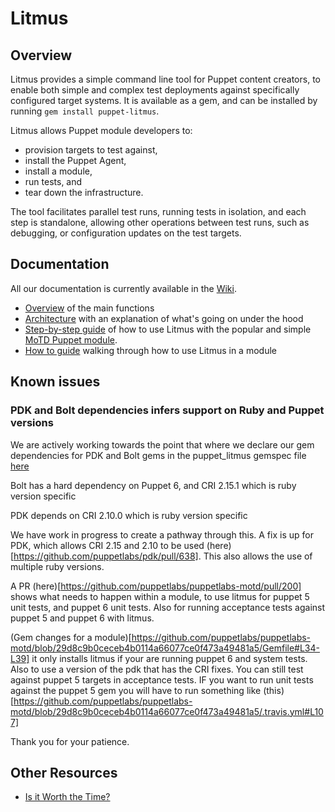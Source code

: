 # Litmus

## Overview
Litmus provides a simple command line tool for Puppet content creators, to enable both simple and complex test deployments against specifically configured target systems. It is available as a gem, and can be installed by running ```gem install puppet-litmus```.

Litmus allows Puppet module developers to:
* provision targets to test against,
* install the Puppet Agent, 
* install a module,
* run tests, and
* tear down the infrastructure.

The tool facilitates parallel test runs, running tests in isolation, and each step is standalone, allowing other operations between test runs, such as debugging, or configuration updates on the test targets.

## Documentation

All our documentation is currently available in the [Wiki](https://github.com/puppetlabs/puppet_litmus/wiki).

* [Overview](https://github.com/puppetlabs/puppet_litmus/wiki/Overview-of-Litmus) of the main functions
* [Architecture](https://github.com/puppetlabs/puppet_litmus/wiki/Architecture-of-puppet-litmus) with an explanation of what's going on under the hood
* [Step-by-step guide](https://github.com/puppetlabs/puppet_litmus/wiki/Tutorial:-use-Litmus-to-execute-acceptance-tests-with-a-sample-module-(MoTD)) of how to use Litmus with the popular and simple [MoTD Puppet module](https://forge.puppet.com/puppetlabs/motd).
* [How to guide](https://github.com/puppetlabs/puppet_litmus/wiki/Converting-a-module-to-use-Litmus) walking through how to use Litmus in a module

## Known issues

### PDK and Bolt dependencies infers support on Ruby and Puppet versions

We are actively working towards the point that where we declare our gem dependencies for PDK and Bolt gems in the puppet_litmus gemspec file [here](https://github.com/puppetlabs/puppet_litmus/blame/master/puppet_litmus.gemspec#L23)

Bolt has a hard dependency on Puppet 6, and CRI 2.15.1 which is ruby version specific

PDK depends on CRI 2.10.0 which is ruby version specific

We have work in progress to create a pathway through this. A fix is up for PDK, which allows CRI 2.15 and 2.10 to be used (here)[https://github.com/puppetlabs/pdk/pull/638]. This also allows the use of multiple ruby versions.

A PR (here)[https://github.com/puppetlabs/puppetlabs-motd/pull/200] shows what needs to happen within a module, to use litmus for puppet 5 unit tests, and puppet 6 unit tests. Also for running acceptance tests against puppet 5 and puppet 6 with litmus.

(Gem changes for a module)[https://github.com/puppetlabs/puppetlabs-motd/blob/29d8c9b0ceceb4b0114a66077ce0f473a49481a5/Gemfile#L34-L39] it only installs litmus if your are running puppet 6 and system tests. Also to use a version of the pdk that has the CRI fixes. You can still test against puppet 5 targets in acceptance tests. IF you want to run unit tests against the puppet 5 gem you will have to run something like (this)[https://github.com/puppetlabs/puppetlabs-motd/blob/29d8c9b0ceceb4b0114a66077ce0f473a49481a5/.travis.yml#L107]

Thank you for your patience. 

## Other Resources

* [Is it Worth the Time?](https://xkcd.com/1205/)
